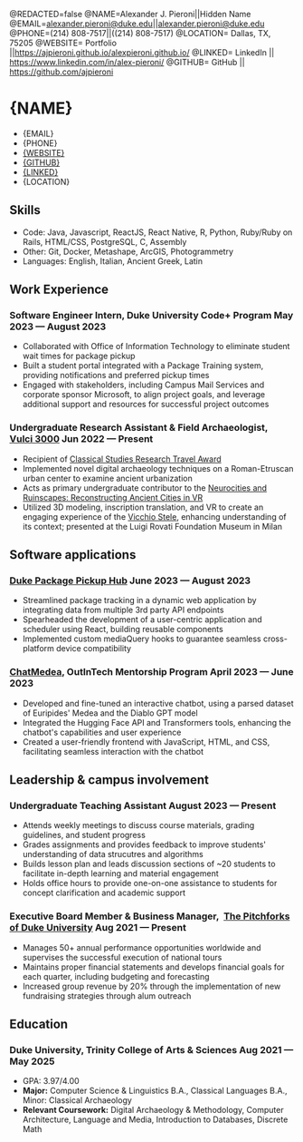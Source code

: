 <!--
Welcome to resume.lol !

This is the template you can use to get started.

More documentation can be found in the docs section
>>> https://resume.lol/docs
-->
@REDACTED=false
@NAME=Alexander J. Pieroni||Hidden Name
@EMAIL=alexander.pieroni@duke.edu||alexander.pieroni@duke.edu
@PHONE=(214) 808-7517||((214) 808-7517)
@LOCATION= Dallas, TX, 75205
@WEBSITE= Portfolio ||https://ajpieroni.github.io/alexpieroni.github.io/
@LINKED= LinkedIn || https://www.linkedin.com/in/alex-pieroni/
@GITHUB= GitHub || https://github.com/ajpieroni

# {NAME}

<div class="section headerInfo">

- {EMAIL}
- {PHONE}
- [{WEBSITE}](https://ajpieroni.github.io/alexpieroni.github.io/)
- [{GITHUB}](https://github.com/ajpieroni)
- [{LINKED}](https://www.linkedin.com/in/alex-pieroni/)
- {LOCATION}

</div>

## Skills
- Code: Java, Javascript, ReactJS, React Native, R, Python, Ruby/Ruby on Rails, HTML/CSS, PostgreSQL, C, Assembly
- Other: Git, Docker, Metashape, ArcGIS, Photogrammetry
- Languages: English, Italian, Ancient Greek, Latin

<!-- - Programming Languages: Java, Python, R, Javascript, Ruby, C
- Frameworks/Tools: Metashape, ArcGIS, Photogrammetry, Git, Docker, React Native, Ruby on Rails
- Databases: MongoDB, PostgreSQL
- Web Development: HTML, CSS, ReactJS
- Languages: Fluent: English; Full Professional Proficiency: Ancient Greek, Latin; Intermediate Proficiency: Italian -->

<!-- 
### Investigating NYC<span class="spacer"></span> <span class="date"> Apr 2021 &mdash; May 2021
- Analyzed restaurant data to investigate the relationship between health ratings and median income in NYC
- Conducted statistical analysis to test hypotheses, including the use of Pearson's correlation coefficient
- Utilized R to create visualizations and generate insights about the data -->


## Work Experience

### Software Engineer Intern, Duke University Code+ Program<span class="spacer"></span> <span class="date"> May 2023 &mdash; August 2023
<!-- 
Technologies: ReactJS, Docker, HTML, Project Management, Data Structures, CSS, JavaScript, Ruby, Ruby on Rails -->

- Collaborated with Office of Information Technology to eliminate student wait times for package pickup
- Built a student portal integrated with a Package Training system, providing notifications and preferred pickup times
- Engaged with stakeholders, including Campus Mail Services and corporate sponsor Microsoft, to  align project goals, and leverage additional support and resources for successful project outcomes
<!-- - Engaging stakeholders, including Campus Mail Services and Microsoft, to align goals for project success -->


### Undergraduate Research Assistant & Field Archaeologist,&nbsp;  [Vulci 3000](https://www.artandobject.com/articles/vulci-3000-lidar-3d-renderings-and-future-archaeology) <span class="spacer"></span> <span class="date"> Jun 2022 &mdash; Present
<!-- Technologies: GIS, Total Station, Laser Aided Profiler, VR, Multi-Spectral Drones, Photogrammetry, Metashape, Unity -->

- Recipient of [Classical Studies Research Travel Award](https://classicalstudies.duke.edu/news/alex-pieroni-vulci-3000-excavation-project)
- Implemented novel digital archaeology techniques on a Roman-Etruscan urban center to examine ancient urbanization
- Acts as primary undergraduate contributor to the [Neurocities and Ruinscapes: Reconstructing Ancient Cities in VR](https://bassconnections.duke.edu/project-teams/neurocities-and-ruinscapes-reconstructing-ancient-cities-and-ruins-using-virtual)
- Utilized 3D modeling, inscription translation, and VR to create an engaging experience of the [Vicchio Stele](https://museo.fondazioneluigirovati.org/it/eventi-mostre/eventi/la-stele-di-vicchio-2), enhancing understanding of its context; presented at the Luigi Rovati Foundation Museum in Milan
<!-- 
### Consultant & Teaching Assistant,&nbsp; [Kyros.ai](https://kyros.ai/) <span class="spacer"></span> <span class="date"> Jan 2022 &mdash; Present

- Designs comprehensive sprint programs for high school students' academic development that align with their goals
- Develops project-based curriculum for students to design their own independent projects
- Provides private consulting to students who have seen an average 10% improvement in their grades -->


<!-- 
### Undergraduate Research Assistant, Duke Wired! Digital Humanities Lab <span class="spacer"></span> <span class="date"> Aug 2021 &mdash; May 2022
- Recipient of Undergraduate Research Assistantship Grant for [The Medieval Kingdom of Sicily Image Database](https://kos.aahvs.duke.edu)
- Researched and collected images of sites in Sicily ranging from 1100 to 1450 CE in a  FileMaker relational database -->


## Software applications

### [Duke Package Pickup Hub](https://campus-mail-pickup-test.oit.duke.edu/) <span class="spacer"></span> <span class="date"> June 2023 &mdash; August 2023
- Streamlined package tracking in a dynamic web application by integrating data from multiple 3rd party API endpoints 
- Spearheaded the development of a user-centric application and scheduler using React, building reusable components 
- Implemented custom mediaQuery hooks to guarantee seamless cross-platform device compatibility

### [ChatMedea](https://chatmedea.glitch.me/), OutInTech Mentorship Program <span class="spacer"></span> <span class="date"> April 2023 &mdash; June 2023
- Developed and fine-tuned an interactive chatbot, using a parsed dataset of Euripides' Medea and the Diablo GPT model
- Integrated the Hugging Face API and Transformers tools, enhancing the chatbot's capabilities and user experience
- Created a user-friendly frontend with JavaScript, HTML, and CSS, facilitating seamless interaction with the chatbot
<!-- 
### Route <span class="spacer"></span> <span class="date"> <span class="date">Nov 2022 &mdash; Dec 2022</span>
- Developed a Java program to calculate the shortest path between two cities in a graph using Dijkstra's algorithm
- Implemented file input/output, data parsing, and visualization
- Utilized data structures and an adapted Dijkstra's algorithm to optimize the program's performance -->

## Leadership & campus involvement
### Undergraduate Teaching Assistant<span class="spacer"></span> <span class="date"> August 2023 &mdash; Present
- Attends weekly meetings to discuss course materials, grading guidelines, and student progress
- Grades assignments and provides feedback to improve students' understanding of data strucutres and algorithms
- Builds lesson plan and leads discussion sections  of ~20 students to facilitate in-depth learning and material engagement
- Holds office hours to provide one-on-one assistance to students for concept clarification and academic support

<!-- 
Teaching Experience: Introduction to Algorithms Undergraduate <b>Teaching Assistant</b>,
-  -->
<!-- Duke Co-Lab <b>Student Developer</b> 
 & Student Developer
- Brainstorms, scopes, and builds student-facing projects 
- Holds Office Hours to aid students in personal projects
- I do this stuff for UTA
 -->

### Executive Board Member & Business Manager,&nbsp; [The Pitchforks of Duke University]((www.dukepitchforks.com)) <span class="spacer"></span> <span class="date"> Aug 2021 &mdash; Present
- Manages 50+ annual performance opportunities worldwide and supervises the successful execution of national tours
- Maintains proper financial statements and develops financial goals for each quarter, including budgeting and forecasting
- Increased group revenue by 20% through the implementation of new fundraising strategies through alum outreach
## Education

### Duke University, Trinity College of Arts & Sciences <span class="spacer"></span> <span class="date"> Aug 2021 &mdash; May 2025
- GPA: 3.97/4.00
- <b>Major:</b> Computer Science & Linguistics B.A., Classical Languages B.A., Minor: Classical Archaeology 
- <b>Relevant Coursework:</b> Digital Archaeology & Methodology, Computer Architecture, Language and Media, Introduction to Databases, Discrete Math


<!-- - Teaching Experience: Introduction to Algorithms Undergraduate <b>Teaching Assistant</b>, Duke Co-Lab <b>Student Developer</b> -->